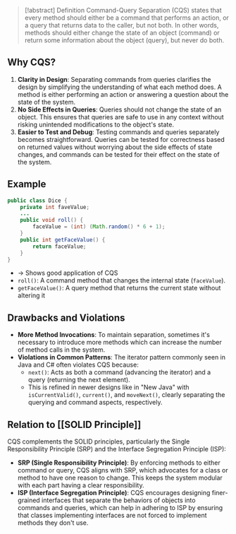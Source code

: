 > [!abstract] Definition
> Command-Query Separation (CQS) states that every method should either be a command that performs an action, or a query that returns data to the caller, but not both. In other words, methods should either change the state of an object (command) or return some information about the object (query), but never do both. 
## Why CQS?
1. **Clarity in Design**: Separating commands from queries clarifies the design by simplifying the understanding of what each method does. A method is either performing an action or answering a question about the state of the system.
2. **No Side Effects in Queries**: Queries should not change the state of an object. This ensures that queries are safe to use in any context without risking unintended modifications to the object's state.
3. **Easier to Test and Debug**: Testing commands and queries separately becomes straightforward. Queries can be tested for correctness based on returned values without worrying about the side effects of state changes, and commands can be tested for their effect on the state of the system.
## Example
```java
public class Dice {
	private int faveValue;
	...
	public void roll() {
		faceValue = (int) (Math.random() * 6 + 1);
	}
	public int getFaceValue() {
		return faceValue;
	} 
}
```
- -> Shows good application of CQS
- `roll()`: A command method that changes the internal state (`faceValue`).
- `getFaceValue()`: A query method that returns the current state without altering it
## Drawbacks and Violations
- **More Method Invocations**: To maintain separation, sometimes it's necessary to introduce more methods which can increase the number of method calls in the system.
- **Violations in Common Patterns**: The iterator pattern commonly seen in Java and C# often violates CQS because:
    - `next()`: Acts as both a command (advancing the iterator) and a query (returning the next element).
    - This is refined in newer designs like in "New Java" with `isCurrentValid()`, `current()`, and `moveNext()`, clearly separating the querying and command aspects, respectively.
## Relation to [[SOLID Principle]]
CQS complements the SOLID principles, particularly the Single Responsibility Principle (SRP) and the Interface Segregation Principle (ISP):
- **SRP (Single Responsibility Principle)**: By enforcing methods to either command or query, CQS aligns with SRP, which advocates for a class or method to have one reason to change. This keeps the system modular with each part having a clear responsibility.
- **ISP (Interface Segregation Principle)**: CQS encourages designing finer-grained interfaces that separate the behaviors of objects into commands and queries, which can help in adhering to ISP by ensuring that classes implementing interfaces are not forced to implement methods they don't use.
